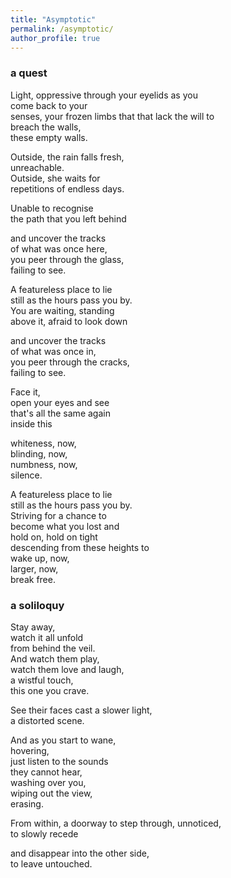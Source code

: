 ```yaml
---
title: "Asymptotic"
permalink: /asymptotic/
author_profile: true
---
```


### a quest

Light, oppressive through your eyelids as you  
come back to your  
senses, your frozen limbs that that lack the will to  
breach the walls,  
these empty walls.

Outside, the rain falls fresh,  
unreachable.  
Outside, she waits for  
repetitions of endless days.

Unable to recognise  
the path that you left behind

and uncover the tracks  
of what was once here,  
you peer through the glass,  
failing to see.

A featureless place to lie  
still as the hours pass you by.  
You are waiting, standing  
above it, afraid to look down

and uncover the tracks  
of what was once in,  
you peer through the cracks,  
failing to see.

Face it,  
open your eyes and see  
that's all the same again  
inside this

whiteness, now,  
blinding, now,  
numbness, now,  
silence.  

A featureless place to lie  
still as the hours pass you by.  
Striving for a chance to  
become what you lost and   
hold on, hold on tight  
descending from these heights to  
wake up, now,  
larger, now,  
break free.



### a soliloquy

Stay away,  
watch it all unfold  
from behind the veil.  
And watch them play,  
watch them love and laugh,  
a wistful touch,  
this one you crave.

See their faces cast a slower light,  
a distorted scene.  

And as you start to wane,  
hovering,  
just listen to the sounds  
they cannot hear,  
washing over you,  
wiping out the view,  
erasing.

From within, a doorway to step through, unnoticed,  
to slowly recede  

and disappear into the other side,  
to leave untouched.

